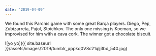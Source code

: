 ```yaml
---
date: "2019-04-09"
---
```


We found this Parchís game with some great Barça players. Diego, Pep, Zubizarreta, Pujol, Stoichkov. The only one missing is Koeman, so we improvised for him with a cava cork. The winner got a chocolate biscuit.

![yo yo]({{ site.baseurl }}/assets/images/2019/tumblr_pppkq0VSc21qlj3bd_540.jpg)
